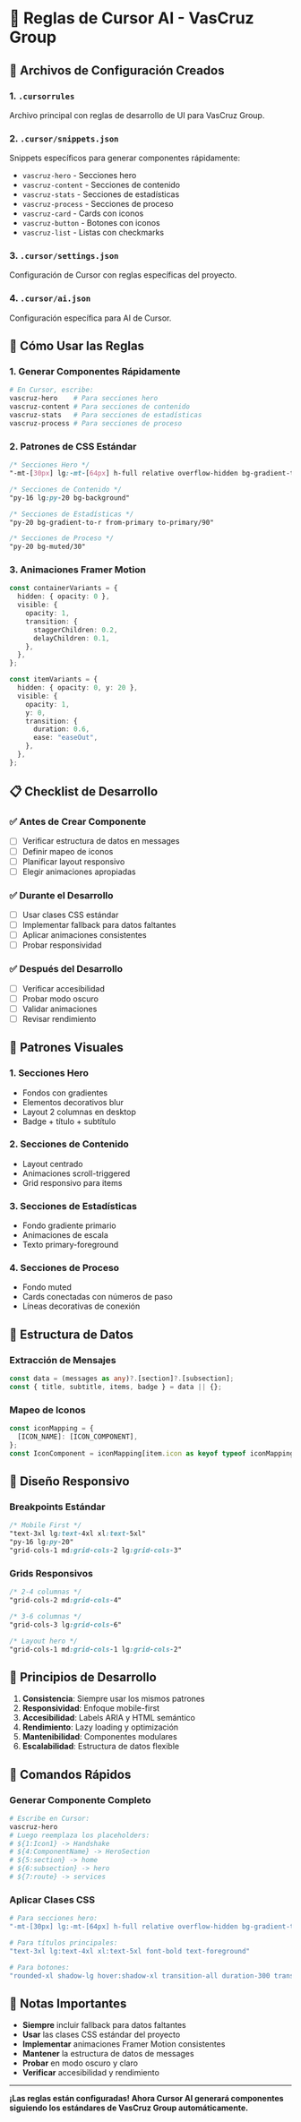 # 🎯 Reglas de Cursor AI - VasCruz Group

## 📁 Archivos de Configuración Creados

### 1. `.cursorrules`

Archivo principal con reglas de desarrollo de UI para VasCruz Group.

### 2. `.cursor/snippets.json`

Snippets específicos para generar componentes rápidamente:

- `vascruz-hero` - Secciones hero
- `vascruz-content` - Secciones de contenido
- `vascruz-stats` - Secciones de estadísticas
- `vascruz-process` - Secciones de proceso
- `vascruz-card` - Cards con iconos
- `vascruz-button` - Botones con iconos
- `vascruz-list` - Listas con checkmarks

### 3. `.cursor/settings.json`

Configuración de Cursor con reglas específicas del proyecto.

### 4. `.cursor/ai.json`

Configuración específica para AI de Cursor.

## 🚀 Cómo Usar las Reglas

### 1. **Generar Componentes Rápidamente**

```bash
# En Cursor, escribe:
vascruz-hero    # Para secciones hero
vascruz-content # Para secciones de contenido
vascruz-stats   # Para secciones de estadísticas
vascruz-process # Para secciones de proceso
```

### 2. **Patrones de CSS Estándar**

```css
/* Secciones Hero */
"-mt-[30px] lg:-mt-[64px] h-full relative overflow-hidden bg-gradient-to-br from-background via-background to-muted/20"

/* Secciones de Contenido */
"py-16 lg:py-20 bg-background"

/* Secciones de Estadísticas */
"py-20 bg-gradient-to-r from-primary to-primary/90"

/* Secciones de Proceso */
"py-20 bg-muted/30"
```

### 3. **Animaciones Framer Motion**

```typescript
const containerVariants = {
  hidden: { opacity: 0 },
  visible: {
    opacity: 1,
    transition: {
      staggerChildren: 0.2,
      delayChildren: 0.1,
    },
  },
};

const itemVariants = {
  hidden: { opacity: 0, y: 20 },
  visible: {
    opacity: 1,
    y: 0,
    transition: {
      duration: 0.6,
      ease: "easeOut",
    },
  },
};
```

## 📋 Checklist de Desarrollo

### ✅ Antes de Crear Componente

- [ ] Verificar estructura de datos en messages
- [ ] Definir mapeo de iconos
- [ ] Planificar layout responsivo
- [ ] Elegir animaciones apropiadas

### ✅ Durante el Desarrollo

- [ ] Usar clases CSS estándar
- [ ] Implementar fallback para datos faltantes
- [ ] Aplicar animaciones consistentes
- [ ] Probar responsividad

### ✅ Después del Desarrollo

- [ ] Verificar accesibilidad
- [ ] Probar modo oscuro
- [ ] Validar animaciones
- [ ] Revisar rendimiento

## 🎨 Patrones Visuales

### 1. **Secciones Hero**

- Fondos con gradientes
- Elementos decorativos blur
- Layout 2 columnas en desktop
- Badge + título + subtítulo

### 2. **Secciones de Contenido**

- Layout centrado
- Animaciones scroll-triggered
- Grid responsivo para items

### 3. **Secciones de Estadísticas**

- Fondo gradiente primario
- Animaciones de escala
- Texto primary-foreground

### 4. **Secciones de Proceso**

- Fondo muted
- Cards conectadas con números de paso
- Líneas decorativas de conexión

## 🔧 Estructura de Datos

### Extracción de Mensajes

```typescript
const data = (messages as any)?.[section]?.[subsection];
const { title, subtitle, items, badge } = data || {};
```

### Mapeo de Iconos

```typescript
const iconMapping = {
  [ICON_NAME]: [ICON_COMPONENT],
};
const IconComponent = iconMapping[item.icon as keyof typeof iconMapping];
```

## 📱 Diseño Responsivo

### Breakpoints Estándar

```css
/* Mobile First */
"text-3xl lg:text-4xl xl:text-5xl"
"py-16 lg:py-20"
"grid-cols-1 md:grid-cols-2 lg:grid-cols-3"
```

### Grids Responsivos

```css
/* 2-4 columnas */
"grid-cols-2 md:grid-cols-4"

/* 3-6 columnas */
"grid-cols-3 lg:grid-cols-6"

/* Layout hero */
"grid-cols-1 md:grid-cols-1 lg:grid-cols-2"
```

## 🎯 Principios de Desarrollo

1. **Consistencia**: Siempre usar los mismos patrones
2. **Responsividad**: Enfoque mobile-first
3. **Accesibilidad**: Labels ARIA y HTML semántico
4. **Rendimiento**: Lazy loading y optimización
5. **Mantenibilidad**: Componentes modulares
6. **Escalabilidad**: Estructura de datos flexible

## 🚀 Comandos Rápidos

### Generar Componente Completo

```bash
# Escribe en Cursor:
vascruz-hero
# Luego reemplaza los placeholders:
# ${1:Icon1} -> Handshake
# ${4:ComponentName} -> HeroSection
# ${5:section} -> home
# ${6:subsection} -> hero
# ${7:route} -> services
```

### Aplicar Clases CSS

```bash
# Para secciones hero:
"-mt-[30px] lg:-mt-[64px] h-full relative overflow-hidden bg-gradient-to-br from-background via-background to-muted/20"

# Para títulos principales:
"text-3xl lg:text-4xl xl:text-5xl font-bold text-foreground"

# Para botones:
"rounded-xl shadow-lg hover:shadow-xl transition-all duration-300 transform hover:scale-105"
```

## 📝 Notas Importantes

- **Siempre** incluir fallback para datos faltantes
- **Usar** las clases CSS estándar del proyecto
- **Implementar** animaciones Framer Motion consistentes
- **Mantener** la estructura de datos de messages
- **Probar** en modo oscuro y claro
- **Verificar** accesibilidad y rendimiento

---

**¡Las reglas están configuradas! Ahora Cursor AI generará componentes siguiendo los estándares de VasCruz Group automáticamente.**
